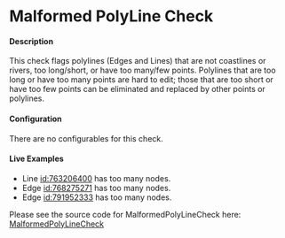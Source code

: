 # Malformed PolyLine Check

#### Description

This check flags polylines (Edges and Lines) that are not coastlines or rivers, too long/short, or have too many/few points. Polylines that are too long or have too many points are hard to edit; those that are too short or have too few points can be eliminated and replaced by other points or polylines. 

#### Configuration

There are no configurables for this check.

#### Live Examples

- Line [id:763206400](https://www.openstreetmap.org/way/763206400) has too many nodes.
- Edge [id:768275271](https://www.openstreetmap.org/way/768275271) has too many nodes. 
- Edge [id:791952333](https://www.openstreetmap.org/way/791952333) has too many nodes.

Please see the source code for MalformedPolyLineCheck here: [MalformedPolyLineCheck](../../src/main/java/org/openstreetmap/atlas/checks/validation/linear/MalformedPolyLineCheck.java)